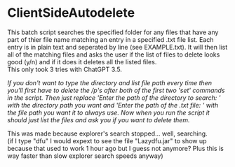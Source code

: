 # ClientSideAutodelete
This batch script searches the specified folder for any files that have any part of thier file name matching an entry in a specified .txt file list. Each entry is in plain text and seperated by line (see EXAMPLE.txt). It will then list all of the matching files and asks the user if the list of files to delete looks good (y/n) and if it does it deletes all the listed files.  
This only took 3 tries with ChatGPT 3.5.
  
_If you don't want to type the directory and list file path every time then you'll first have to delete the /p's after both of the first two 'set' commands in the script. Then just replace 'Enter the path of the directory to search: ' with the directory path you want and 'Enter the path of the .txt file: ' with the file path you want it to always use. Now when you run the script it should just list the files and ask you if you want to delete them._
  
This was made because explorer's search stopped... well, searching.  
(if I type "dfu" I would expext to see the file "Lazydfu.jar" to show up because that used to work 1 hour ago but I guess not anymore? Plus this is way faster than slow explorer search speeds anyway)
